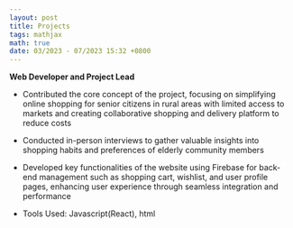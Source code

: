 ```yaml
---
layout: post
title: Projects
tags: mathjax
math: true
date: 03/2023 - 07/2023 15:32 +0800
---
```



**Web Developer and Project Lead**

- Contributed the core concept of the project, focusing on simplifying online shopping for senior citizens in rural areas with limited access to markets and creating collaborative shopping and delivery platform to reduce costs

- Conducted in-person interviews to gather valuable insights into shopping habits and preferences of elderly community members

- Developed key functionalities of the website using Firebase for back-end management such as shopping cart, wishlist, and user profile pages, enhancing user experience through seamless integration and performance

- Tools Used: Javascript(React), html